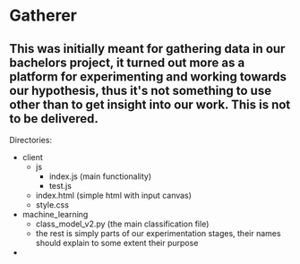 # Gatherer

## This was initially meant for gathering data in our bachelors project, it turned out more as a platform for experimenting and working towards our hypothesis, thus it's not something to use other than to get insight into our work. This is not to be delivered.

Directories:
- client
    - js
        - index.js (main functionality)
        - test.js
    - index.html (simple html with input canvas)
    - style.css 
- machine_learning
    - class_model_v2.py (the main classification file)
    - the rest is simply parts of our experimentation stages, their names should explain to some extent their purpose
- 